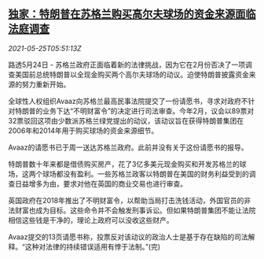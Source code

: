 <!--1621922462000-->
[独家：特朗普在苏格兰购买高尔夫球场的资金来源面临法庭调查](https://cn.reuters.com/article/trump-scotland-golf-court-probe-0525-idCNKCS2D60HB)
------

<div><i>2021-05-25T05:51:13Z</i></div><p>路透5月24日 - 苏格兰政府正面临着新的法律挑战，因为它在2月份否决了一项调查美国前总统特朗普以全现金购买两个高尔夫球场的动议。迫使特朗普披露资金来源的努力重新开始。</p><p>全球性人权组织Avaaz向苏格兰最高民事法院提交了一份请愿书，寻求对政府不针对特朗普的业务下达“不明财富令”的决定进行司法审查。今年2月，议会以89票对32票驳回这项由少数派苏格兰绿党提出的动议，该动议旨在获得特朗普集团在2006年和2014年用于购买球场的资金来源细节。</p><p>Avaaz的请愿书已于周一送达苏格兰政府。此前并没有关于这份请愿书的报导。</p><p>特朗普数十年来都是借债购买房产，花了3亿多美元现金购买和开发苏格兰的球场，这两个球场都没有盈利。一些苏格兰政客以特朗普在美国的财务利益受到的调查日益增多为由，要求对他在英国的商业交易也进行审查。</p><p>英国政府在2018年推出了不明财富令，以帮助当局打击洗钱活动，外国官员的非法财富也成为目标。这些命令并不会触发刑事诉讼。但如果特朗普集团不能让法院相信这些钱是干净的，理论上政府可以没收这些财产。</p><p>Avaaz提交的13页请愿书称，投票反对该动议的政治人士是基于存在缺陷的司法解释。“这种对法律的持续错误适用有悖于法制。”(完)</p>
